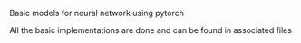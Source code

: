 Basic models for neural network using pytorch

All the basic implementations are done and can be found in associated files
